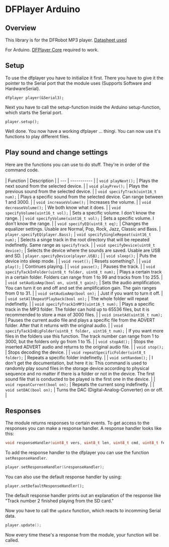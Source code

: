 # DFPlayer Arduino
## Overview
This library is for the DFRobot MP3 player. [Datasheet used](http://www.robotsforfun.com/datasheets/DFPlayer.pdf)

For Arduino.
[DFPlayer Core](https://github.com/fabianhofmann03/DFPlayerCore) required to work.

## Setup

To use the dfplayer you have to initialize it first. There you have to give it the pointer to the Serial port that the module uses (Supports Software and HardwareSerial).
```
dfplayer player(&Serial3);
```

Next you have to call the setup-function inside the Arduino setup-function, which starts the Serial port.
```
player.setup();
```

Well done. You now have a working dfplayer ... thingi. You can now use it's functions to play different files.

## Play sound and change settings

Here are the functions you can use to do stuff. They're in order of the command code.
<br><br>
| Function | Description |
| --- | ----------- |
| `void playNext();` | Plays the next sound from the selected device. |
| `void playPrev();` | Plays the previous sound from the selected device. |
| `void specifyTrack(uint16_t num);` | Plays a specific sound from the selected device. Can range between 1 and 3000. |
| `void increaseVolume();` | Increases the volume. |
| `void decreaseVolume();` | We both know what it does. |
| `void specifyVolume(uint16_t vol);` | Sets a specific volume. I don't know the range. |
| `void specifyVolume(uint16_t vol);` | Sets a specific volume. I don't know the range. |
| `void specifyEQ(uint8_t eq);` | Changes the equalizer settings. Usable are Normal, Pop, Rock, Jazz, Classic and Bass. | `player.specifyEQ(player.Bass);`
| `void specifySingleRepeat(uint16_t num);` | Selects a singe track in the root directory that will be repeated indefinetly. Same range as `specifyTrack`. |
| `void specifyDevice(uint8_t device);` | Selects the device where the sounds are saved. Usable are USB and SD. | `player.specifyDevice(player.USB);` |
| `void sleep();` | Puts the device into sleep mode. |
| `void reset();` | Resets something?. |
| `void play();` | Continues playing. |
| `void pause();` | Pauses the track. |
| `void specifyTackInFolder(uint8_t folder, uint8_t num);` | Plays a certain track in a certain folder. Folders can range from 1 to 99 and tracks from 1 to 255. |
| `void setAudioAmp(bool on, uint8_t gain);` | Sets the audio amplification. You can turn it on and off and set the amplification gain. The gain ranges from 0 to 31. |
| `void setAudioAmp(bool on);` | Just if you want to turn it off. |
| `void setAllRepeatPlayback(bool on);` | The whole folder will repeat indefinetly. |
| `void specifyTrackInMP3(uint16_t num);` | Plays a specific track in the MP3 folder. The folder can hold up to 65536 files, but it is recommended to store a max of 3000 files. |
| `void insetAd(uint16_t num);` | Pauses the current audio file and plays a specific file from the ADVERT folder. After that it returns with the original audio. |
| `void specifyTackInBigFolder(uint8_t folder, uint16_t num);` | If you want more files in the folders use this function. The track number can range from 1 to 3000, but the folders only go from 1 to 15. |
| `void stopAd();` | Stops the inserted ADVERT audio and returns to the original audio file. |
| `void stop();` | Stops decoding the device. |
| `void repeatSpecificFolder(uint8_t folder);` | Repeats a specific folder indefinetly. |
| `void setRandom();` | I don't get the documentation, but here it is: This command is used to randomly play sound files in the storage device according to physical sequence and no matter if there is a folder or not in the device. The first sound file that is conducted to be played is the first one in the device. |
| `void repeatCurrent(bool on);` | Repeats the current song indefinetly. |
| `void setDAC(bool on);` | Turns the DAC (Digital-Analog-Converter) on or off. |

## Responses

The module returns responses to certain events.
To get access to the responses you can make a response handler. A response handler looks like this:
```cpp
void responseHandler(uint8_t vers, uint8_t len, uint8_t cmd, uint8_t feedb, uint16_t param);
```

To add the response handler to the dfplayer you can use the function `setResponseHandler`.
```cpp
player.setResponseHandler(&responseHandler);
```
You can also use the default response handler by using:
```
player.setDefaultResponseHandler();
```
The default response handler prints out an explanation of the response like "Track number 2 finished playing from the SD card." 
<br>

Now you have to call the `update` function, which reacts to incomming Serial data.
```cpp
player.update();
```
Now every time these's a response from the module, your function will be called.
